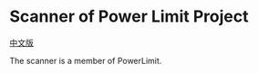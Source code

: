 # Scanner of Power Limit Project

[中文版](mds/zh_ch/README_zh_cn.md)

The scanner is a member of PowerLimit.